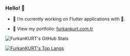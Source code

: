 ### Hello! 👋
- 🔭 I’m currently working on Flutter applications with 💙.

- 📁 View my portfolio: [furkankurt.com.tr](https://www.furkankurt.com.tr)

![FurkanKURT's GitHub Stats](https://github-readme-stats.vercel.app/api?username=furkankurt&show_icons=true&theme=cobalt)

[![FurkanKURT's Top Langs](https://github-readme-stats.vercel.app/api/top-langs/?username=furkankurt&layout=compact&hide=Python,c%2B%2B,makefile&langs_count=10)](https://github.com/anuraghazra/github-readme-stats)

